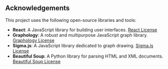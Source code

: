 ## Acknowledgements

This project uses the following open-source libraries and tools:

- **React**: A JavaScript library for building user interfaces. [React License](https://github.com/facebook/react/blob/main/LICENSE)
- **Graphology**: A robust and multipurpose JavaScript graph library. [Graphology License](https://github.com/graphology/graphology/blob/master/LICENSE)
- **Sigma.js**: A JavaScript library dedicated to graph drawing. [Sigma.js License](https://github.com/jacomyal/sigma.js/blob/main/LICENSE)
- **Beautiful Soup**: A Python library for parsing HTML and XML documents. [Beautiful Soup License](https://www.crummy.com/software/BeautifulSoup/#Download)

